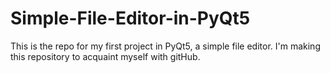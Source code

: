 # Simple-File-Editor-in-PyQt5
This is the repo for my first project in PyQt5, a simple file editor. I'm making
this repository to acquaint myself with gitHub. 
